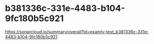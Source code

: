 # b381336c-331e-4483-b104-9fc180b5c921
https://sonarcloud.io/summary/overall?id=examly-test_b381336c-331e-4483-b104-9fc180b5c921
